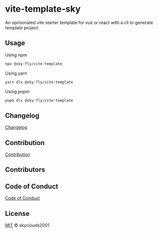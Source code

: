 # vite-template-sky

An opinionated vite starter template for vue or react with a cli to generate template project.

## Usage

Using npm

```sh
npx @sky-fly/vite-template
```

Using yarn

```sh
yarn dlx @sky-fly/vite-template
```

Using pnpm

```sh
pnpm dlx @sky-fly/vite-template
```

## Changelog

[Changelog](CHANGELOG.md)

## Contribution

[Contribution](CONTRIBUTING.md)

## Contributors

<!-- ALL-CONTRIBUTORS-LIST:START - Do not remove or modify this section -->
<!-- prettier-ignore-start -->
<!-- markdownlint-disable -->

<!-- markdownlint-restore -->
<!-- prettier-ignore-end -->

<!-- ALL-CONTRIBUTORS-LIST:END -->

## Code of Conduct

[Code of Conduct](CODE_OF_CONDUCT.md)

## License

[MIT](LICENSE) © skyclouds2001
